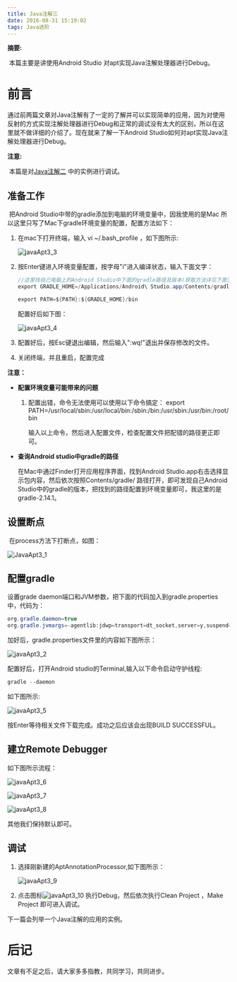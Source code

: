 ```yaml
---
title: Java注解三
date: 2016-08-31 15:19:02
tags: Java进阶
---
```


**摘要:**

​	本篇主要是讲使用Android Studio 对apt实现Java注解处理器进行Debug。
​	
<!--more-->

# 前言

​	通过前两篇文章对Java注解有了一定的了解并可以实现简单的应用，因为对使用反射的方式实现注解处理器进行Debug和正常的调试没有太大的区别，所以在这里就不做详细的介绍了。现在就来了解一下Android Studio如何对apt实现Java注解处理器进行Debug。

**注意:**

​	本篇是对[Java注解二](http://iuni.life/2016/08/30/Java%E6%B3%A8%E8%A7%A3%E4%BA%8C/) 中的实例进行调试。

## 准备工作

​	把Android Studio中带的gradle添加到电脑的环境变量中，因我使用的是Mac 所以这里只写了Mac下gradle环境变量的配置，配置方法如下：

1. 在mac下打开终端，输入 vi ~/.bash_profile ，如下图所示:

   ![javaApt3_3](Java注解三/javaApt3_3.png)

2. 按Enter键进入环境变量配置，按字母"i"进入编译状态，输入下面文字：

   ```java
   //这里找自己电脑上的Android Studio中下面的gradle路径及版本(获取方法详见下面注意) 注意Android studio中因为有空格所以要使用转义符\  转移符必不可少。
   export GRADLE_HOME=/Applications/Android\ Studio.app/Contents/gradle/gradle-2.14.1

   export PATH=${PATH}:${GRADLE_HOME}/bin
   ```

   配置好后如下图：

   ![javaApt3_4](Java注解三/javaApt3_4.png)

3. 配置好后，按Esc键退出编辑，然后输入":wq!"退出并保存修改的文件。

4. 关闭终端，并且重启，配置完成

**注意：**

* **配置环境变量可能带来的问题**

  1. 配置出错，命令无法使用可以使用以下命令搞定：
     export PATH=/usr/local/sbin:/usr/local/bin:/sbin:/bin:/usr/sbin:/usr/bin:/root/bin

     输入以上命令，然后进入配置文件，检查配置文件把配错的路径更正即可。

* **查询Android studio中gradle的路径**

  在Mac中通过Finder打开应用程序界面，找到Android Studio.app右击选择显示包内容，然后依次按照Contents/gradle/  路径打开，即可发现自己Android Studio中的gradle的版本，把找到的路径配置到环境变量即可，我这里的是gradle-2.14.1。

## 设置断点

​	在process方法下打断点，如图：

![JavaApt3_1](Java注解三/javaApt3_1.png)

## 配置gradle

设置grade daemon端口和JVM参数，把下面的代码加入到gradle.properties中，代码为：

```java
org.gradle.daemon=true
org.gradle.jvmargs=-agentlib:jdwp=transport=dt_socket,server=y,suspend=n,address=5005
```

加好后，gradle.properties文件里的内容如下图所示：

![javaApt3_2](Java注解三/javaApt3_2.png)

配置好后，打开Android studio的Terminal,输入以下命令启动守护线程:

```java
gradle --daemon
```

如下图所示:

![javaApt3_5](Java注解三/javaApt3_5.png)

按Enter等待相关文件下载完成。成功之后应该会出现BUILD SUCCESSFUL。



## 建立Remote Debugger

如下图所示流程：

![javaApt3_6](Java注解三/javaApt3_6.png)





![javaApt3_7](Java注解三/javaApt3_7.png)



![javaApt3_8](Java注解三/javaApt3_8.png)



其他我们保持默认即可。

## 调试

1. 选择刚新建的AptAnnotationProcessor,如下图所示：

   ![javaApt3_9](Java注解三/javaApt3_9.png)

2. 点击图标![javaApt3_10](Java注解三/javaApt3_10.png) 执行Debug，然后依次执行Clean Project ，Make Project 即可进入调试。




下一篇会列举一个Java注解的应用的实例。

# 后记

文章有不足之后，请大家多多指教，共同学习，共同进步。